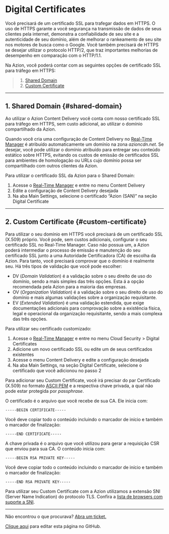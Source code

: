 # Digital **Certificates**

Você precisará de um certificado SSL para trafegar dados em HTTPS. O uso de HTTPS garante a você segurança na transmissão de dados de seus clientes pela internet, demonstra a confiabilidade de seu site e a autenticidade de seu domínio, além de melhorar o rankeamento de seu site nos motores de busca como o Google. Você também precisará de HTTPS se desejar utilizar o protocolo HTTP/2, que traz importantes melhorias de desempenho em comparação com o HTTP/1.1.

Na Azion, você poderá contar com as seguintes opções de certificado SSL para tráfego em HTTPS:

> 1. [Shared Domain](#shared-domain)
> 2. [Custom Certificate](#custom-certificate)

---

## 1. Shared Domain {#shared-domain}

Ao utilizar o Azion Content Delivery você conta com nosso certificado SSL para tráfego em HTTPS, sem custo adicional, ao utilizar o domínio compartilhado da Azion.

Quando você cria uma configuração de Content Delivery no [Real-Time Manager](https://manager.azion.com/) é atribuído automaticamente um domínio na zona _azioncdn.net_. Se desejar, você pode utilizar o domínio atribuído para entregar seu conteúdo estático sobre HTTPS, evitando os custos de emissão de certificados SSL para ambientes de homologação ou URLs cujo domínio possa ser compartilhado com outros clientes da Azion.

Para utilizar o certificado SSL da Azion para o Shared Domain:

1.  Acesse o [Real-Time Manager](https://manager.azion.com/) e entre no menu Content Delivery
2.  Edite a configuração de Content Delivery desejada
3.  Na aba Main Settings, selecione o certificado “Azion (SAN)” na seção Digital Certificate

---

## 2. Custom Certificate {#custom-certificate}

Para utilizar o seu domínio em HTTPS você precisará de um certificado SSL (X.509) próprio. Você pode, sem custos adicionais, configurar o seu certificado SSL no Real-Time Manager. Caso não possua um, a Azion poderá intermediar o processo de emissão e manutenção do seu certificado SSL junto a uma Autoridade Certificadora (CA) de escolha da Azion. Para tanto, você precisará comprovar que o domínio é realmente seu. Há três tipos de validação que você pode escolher:

- DV (_Domain Validation_) é a validação sobre o seu direito de uso do domínio, sendo a mais simples das três opções. Esta á a opção recomendada pela Azion para a maioria das empresas.
- OV (_Organization Validation_) é a validação sobre o seu direito de uso do domínio e mais algumas validações sobre a organização requisitante.
- EV (_Extended Validation_) é uma validação estendida, que exige documentações adicionais para comprovação sobre a existência física, legal e operacional da organização requisitante, sendo a mais complexa das três opções.

Para utilizar seu certificado customizado:

1.  Acesse o [Real-Time Manager](https://manager.azion.com/) e entre no menu Cloud Security > Digital Certificates
2.  Adicione um novo certificado SSL ou edite um de seus certificados existentes
3.  Acesse o menu Content Delivery e edite a configuração desejada
4.  Na aba Main Settings, na seção Digital Certificate, selecione o certificado que você adicionou no passo 2

Para adicionar seu Custom Certificate, você irá precisar do par Certificado (X.509) no formato [ASCII PEM](https://www.google.com.br/search?q=Como+converter+um+certificado+PFX+para+PEM&cad=h) e a respectiva chave privada, a qual não pode estar protegida por _passphrase_.

O certificado é o arquivo que você recebe de sua CA. Ele inicia com:

~~~
-----BEGIN CERTIFICATE-----
~~~

Você deve copiar todo o conteúdo incluindo o marcador de início e também o marcador de finalização:

~~~
-----END CERTIFICATE-----
~~~

A chave privada é o arquivo que você utilizou para gerar a requisição CSR que enviou para sua CA. O conteúdo inicia com:

~~~
-----BEGIN RSA PRIVATE KEY-----
~~~

Você deve copiar todo o conteúdo incluindo o marcador de início e também o marcador de finalização:

~~~
-----END RSA PRIVATE KEY-----
~~~

Para utilizar seu Custom Certificate com a Azion utilizamos a extensão SNI (Server Name Indication) do protocolo TLS. Confira a [lista de browsers com suporte a SNI](https://caniuse.com/#feat=sni).

---

Não encontrou o que procurava? [Abra um ticket.](https://tickets.azion.com/)

[Clique aqui](#) para editar esta página no GitHub.
